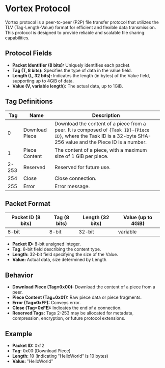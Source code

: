 # Vortex Protocol

Vortex protocol is a peer-to-peer (P2P) file transfer protocol that utilizes the TLV (Tag-Length-Value) format
for efficient and flexible data transmission. This protocol is designed to provide reliable and
scalable file sharing capabilities.

## Protocol Fields

- **Packet Identifier (8 bits):** Uniquely identifies each packet.
- **Tag (T, 8 bits):** Specifies the type of data in the value field.
- **Length (L, 32 bits):** Indicates the length (in bytes) of the Value field, supporting up to 4GiB of data.
- **Value (V, variable length):** The actual data, up to 1GiB.

## Tag Definitions

<!-- markdownlint-disable -->

| Tag   | Name           | Description                                                                                                                                                       |
| ----- | -------------- | ----------------------------------------------------------------------------------------------------------------------------------------------------------------- |
| 0     | Download Piece | Download the content of a piece from a peer. It is composed of `{Task ID}-{Piece ID}`, where the Task ID is a 32-byte SHA-256 value and the Piece ID is a number. |
| 1     | Piece Content  | The content of a piece, with a maximum size of 1 GiB per piece.                                                                                                   |
| 2-253 | Reserved       | Reserved for future use.                                                                                                                                          |
| 254   | Close          | Close connection.                                                                                                                                                 |
| 255   | Error          | Error message.                                                                                                                                                    |

<!-- markdownlint-restore -->

## Packet Format

| Packet ID (8 bits) | Tag (8 bits) | Length (32 bits) | Value (up to 4GiB) |
| ------------------ | ------------ | ---------------- | ------------------ |
| 8-bit              | 8-bit        | 32-bit           | variable           |

- **Packet ID:** 8-bit unsigned integer.
- **Tag:** 8-bit field describing the content type.
- **Length:** 32-bit field specifying the size of the Value.
- **Value:** Actual data, size determined by Length.

## Behavior

- **Download Piece (Tag=0x00):** Download the content of a piece from a peer.
- **Piece Content (Tag=0x01):** Raw piece data or piece fragments.
- **Error (Tag=0xFF):** Conveys error.
- **Close (Tag=0xFE):** Indicates the end of a connection.
- **Reserved Tags:** Tags 2-253 may be allocated for metadata, compression, encryption, or future protocol extensions.

## Example

- **Packet ID:** 0x12
- **Tag:** 0x00 (Download Piece)
- **Length:** 10 (indicating "HelloWorld" is 10 bytes)
- **Value:** "HelloWorld"
